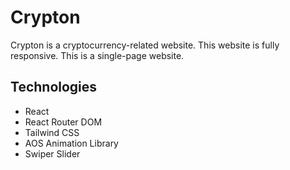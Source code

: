 # Crypton

Crypton is a cryptocurrency-related website. This website is fully responsive. This is a single-page website.

## Technologies

-   React
-   React Router DOM
-   Tailwind CSS
-   AOS Animation Library
-   Swiper Slider
